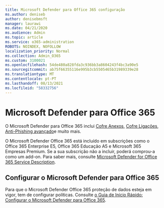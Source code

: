 ```yaml
---
title: Microsoft Defender para Office 365 configuração
ms.author: deniseb
author: denisebmsft
manager: laurawi
ms.date: 04/21/2020
ms.audience: Admin
ms.topic: article
ms.service: o365-administration
ROBOTS: NOINDEX, NOFOLLOW
localization_priority: Normal
ms.collection: Admin_O365
ms.custom: 3100021
ms.openlocfilehash: 54de480a828fda3c936bb3a8604243f4bc3a90e5
ms.sourcegitcommit: ab75f66355116e995b3cb5505465b31989339e28
ms.translationtype: MT
ms.contentlocale: pt-PT
ms.lasthandoff: 08/13/2021
ms.locfileid: "58332756"
---
```

# <a name="microsoft-defender-for-office-365"></a>Microsoft Defender para Office 365

O Microsoft Defender para Office 365 inclui [Cofre Anexos,](https://docs.microsoft.com/microsoft-365/security/office-365-security/atp-safe-attachments) [Cofre Ligações](https://docs.microsoft.com/microsoft-365/security/office-365-security/atp-safe-links), [Anti-Phishing avançado](https://docs.microsoft.com/microsoft-365/security/office-365-security/atp-anti-phishing)e muito mais. 

O Microsoft Defender Office 365 está incluído em subscrições como o Office 365 Enterprise E5, Office 365 Educação A5 e Microsoft 365 Empresas Premium. Se a sua subscrição não a incluir, poderá comprou-a como um add-on. Para saber mais, consulte [Microsoft Defender for Office 365 Service Description](https://docs.microsoft.com/office365/servicedescriptions/office-365-advanced-threat-protection-service-description).

## <a name="set-up-microsoft-defender-for-office-365"></a>Configurar o Microsoft Defender para Office 365

Para que o Microsoft Defender Office 365 proteção de dados esteja em vigor, tem de configurar políticas. Consulte [o Guia de Início Rápido: Configurar o Microsoft Defender para Office 365](https://docs.microsoft.com/microsoft-365/security/office-365-security/office-365-atp).

